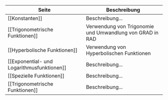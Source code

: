 | Seite | Beschreibung |
| ----------- | ----------- |
| [[Konstanten]]| Beschreibung... |
| [[Trigonometrische Funktionen]]| Verwendung von Trigonomie und Umwandlung von GRAD in RAD |
| [[Hyperbolische Funktionen]]| Verwendung von Hyperbolischen Funktionen |
| [[Exponential- und Logarithmusfunktionen]]| Beschreibung... |
| [[Spezielle Funktionen]]| Beschreibung... |
| [[Trigonometrische Funktionen]]| Beschreibung... |